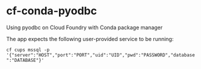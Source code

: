 # cf-conda-pyodbc
Using pyodbc on Cloud Foundry with Conda package manager

The app expects the following user-provided service to be running:

`cf cups mssql -p '{"server":"HOST","port":"PORT","uid":"UID","pwd":"PASSWORD","database":"DATABASE"}'`
